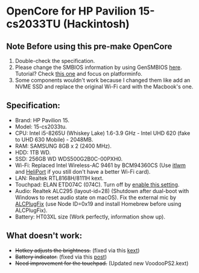 # OpenCore for HP Pavilion 15-cs2033TU (Hackintosh)

## Note Before using this pre-make OpenCore

1. Double-check the specification.
2. Please change the SMBIOS information by using GenSMBIOS [here](https://github.com/corpnewt/GenSMBIOS). Tutorial? Check [this one](https://dortania.github.io/OpenCore-Install-Guide/config-laptop.plist/coffee-lake.html#platforminfo) and focus on platforminfo.
3. Some components wouldn't work because I changed them like add an NVME SSD and replace the original Wi-Fi card with the Macbook's one.

## Specification:

- Brand: HP Pavilion 15.
- Model: 15-cs2033tu.
- CPU: Intel i5-8265U (Whiskey Lake) 1.6-3.9 GHz - Intel UHD 620 (fake to UHD 630 Mobile) - 2048MB.
- RAM: SAMSUNG 8GB x 2 (2400 MHz).
- HDD: 1TB WD.
- SSD: 256GB WD WDS500G2B0C-00PXH0.
- Wi-Fi: Replaced Intel Wireless-AC 9461 by BCM94360CS (Use [itlwm](https://github.com/OpenIntelWireless/itlwm) and [HeliPort](https://github.com/OpenIntelWireless/HeliPort) if you still don't have a better Wi-Fi card).
- LAN: Realtek RTL8168H/8111H kext.
- Touchpad: ELAN ETD074C (074C). Turn off by [enable this setting](https://github.com/mwolfinspace/linhtinh_text/blob/e25d4a3f3e2b916a30fd4b3d12730581b68b27bf/assets/Screen%20Shot%202021-11-18%20at%2008.13.58.png).
- Audio: Realtek ALC295 (layout-id=28) (Shutdown after dual-boot with Windows to reset audio state on macOS). Fix the external mic by [ALCPlugFix](https://github.com/black-dragon74/ALCPlugFix-Swift) (use Node ID=0x19 and install Homebrew before using ALCPlugFix).
- Battery: HT03XL size (Work perfectly, information show up).

## What doesn't work:

- ~~Hotkey adjusts the brightness.~~ (fixed via this [kext](https://github.com/acidanthera/BrightnessKeys))
- ~~Battery indicator.~~ (fixed via this [post](https://www.reddit.com/r/hackintosh/comments/n2nvf8/ecenabler_no_more_acpi_patches_for_battery_sorta/))
- ~~Need improvement for the touchpad.~~ (Updated new VoodooPS2.kext)
